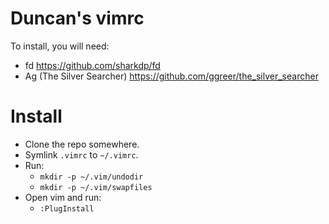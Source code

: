 # Duncan's vimrc

To install, you will need:
  - fd https://github.com/sharkdp/fd
  - Ag (The Silver Searcher) https://github.com/ggreer/the_silver_searcher

# Install

  - Clone the repo somewhere.
  - Symlink `.vimrc` to `~/.vimrc`.
  - Run:
     - `mkdir -p ~/.vim/undodir`
     - `mkdir -p ~/.vim/swapfiles`
  - Open vim and run:
     - `:PlugInstall`
